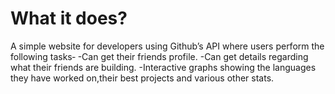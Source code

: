 # What it does?

A simple website for developers using Github’s API where users perform the following tasks‐
-Can get their friends profile.
-Can get details regarding what their friends are building.
-Interactive graphs showing the languages they have worked on,their best projects and various other stats.


